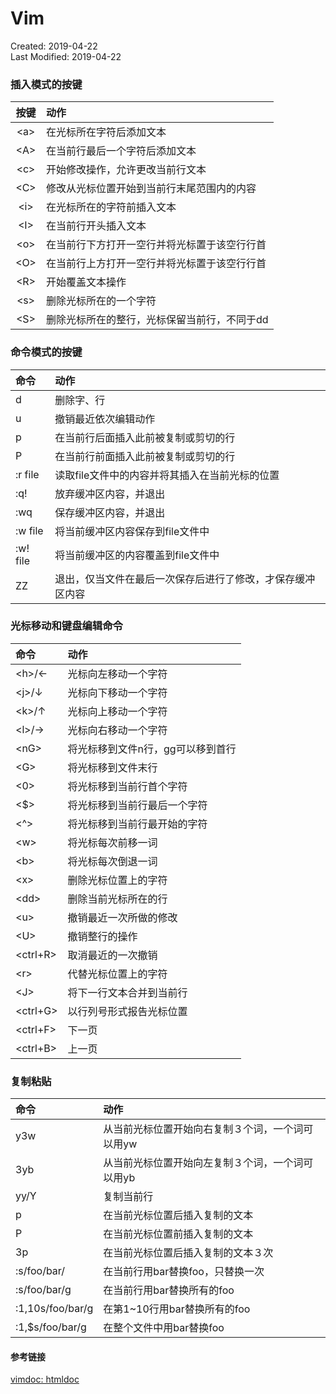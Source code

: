 # Vim
Created: 2019-04-22  
Last Modified: 2019-04-22  

### 插入模式的按键
| 按键 | 动作 |
| :--: | :--- |
| \<a> | 在光标所在字符后添加文本 |
| \<A> | 在当前行最后一个字符后添加文本 |
| \<c> | 开始修改操作，允许更改当前行文本 |
| \<C> | 修改从光标位置开始到当前行末尾范围内的内容 |
| \<i> | 在光标所在的字符前插入文本 |
| \<I> | 在当前行开头插入文本 |
| \<o> | 在当前行下方打开一空行并将光标置于该空行行首 |
| \<O> | 在当前行上方打开一空行并将光标置于该空行行首 |
| \<R> | 开始覆盖文本操作 |
| \<s> | 删除光标所在的一个字符 |
| \<S> | 删除光标所在的整行，光标保留当前行，不同于dd |

### 命令模式的按键
| 命令 | 动作 |
| :--- | :--- |
| d    | 删除字、行 |
| u    | 撤销最近依次编辑动作 |
| p    | 在当前行后面插入此前被复制或剪切的行 |
| P    | 在当前行前面插入此前被复制或剪切的行 |
| :r file | 读取file文件中的内容并将其插入在当前光标的位置 |
| :q!  | 放弃缓冲区内容，并退出 |
| :wq  | 保存缓冲区内容，并退出 |
| :w file | 将当前缓冲区内容保存到file文件中 |
| :w! file | 将当前缓冲区的内容覆盖到file文件中 |
| ZZ   | 退出，仅当文件在最后一次保存后进行了修改，才保存缓冲区内容 |

### 光标移动和键盘编辑命令
| 命令 | 动作 |
| :--- | :--- |
| \<h>/← | 光标向左移动一个字符 |
| \<j>/↓ | 光标向下移动一个字符 |
| \<k>/↑ | 光标向上移动一个字符 |
| \<l>/→ | 光标向右移动一个字符 |
| \<nG> | 将光标移到文件n行，gg可以移到首行 |
| \<G>  | 将光标移到文件末行 |
| \<0>  | 将光标移到当前行首个字符 |
| \<$>  | 将光标移到当前行最后一个字符 |
| \<^>  | 将光标移到当前行最开始的字符 |
| \<w>  | 将光标每次前移一词 |
| \<b>  | 将光标每次倒退一词 |
| \<x>  | 删除光标位置上的字符 |
| \<dd> | 删除当前光标所在的行 |
| \<u>  | 撤销最近一次所做的修改 |
| \<U>  | 撤销整行的操作 |
| \<ctrl+R> | 取消最近的一次撤销 |
| \<r>  | 代替光标位置上的字符 |
| \<J>  | 将下一行文本合并到当前行 |
| \<ctrl+G> | 以行列号形式报告光标位置 |
| \<ctrl+F> | 下一页 |
| \<ctrl+B> | 上一页 |

### 复制粘贴
| 命令 | 动作 |
| :--- | :--- |
| y3w  | 从当前光标位置开始向右复制３个词，一个词可以用yw |
| 3yb  | 从当前光标位置开始向左复制３个词，一个词可以用yb |
| yy/Y | 复制当前行 |
| p    | 在当前光标位置后插入复制的文本 |
| P    | 在当前光标位置前插入复制的文本 |
| 3p   | 在当前光标位置后插入复制的文本３次 |
| :s/foo/bar/  | 在当前行用bar替换foo，只替换一次 |
| :s/foo/bar/g | 在当前行用bar替换所有的foo |
| :1,10s/foo/bar/g | 在第1~10行用bar替换所有的foo |
| :1,$s/foo/bar/g  | 在整个文件中用bar替换foo |

#### 参考链接
[vimdoc: htmldoc](http://vimdoc.sourceforge.net/htmldoc/usr_toc.html)